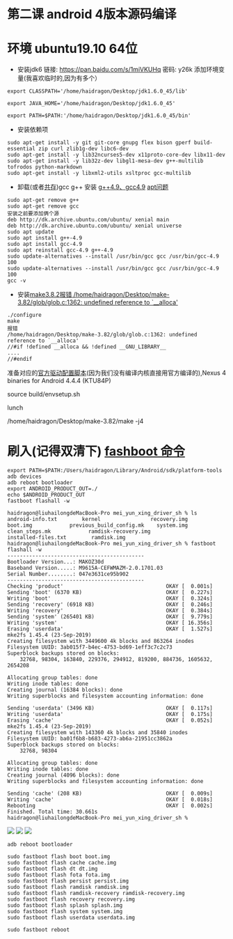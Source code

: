 # 第二课 android 4版本源码编译
# 环境 ubuntu19.10 64位

* 安装jdk6 链接: https://pan.baidu.com/s/1miVKUHq 密码: y26k 添加环境变量(我喜欢临时的,因为有多个）
```
export CLASSPATH='/home/haidragon/Desktop/jdk1.6.0_45/lib'

export JAVA_HOME='/home/haidragon/Desktop/jdk1.6.0_45'

export PATH=$PATH:'/home/haidragon/Desktop/jdk1.6.0_45/bin'
```
* 安装依赖项
```
sudo apt-get install -y git git-core gnupg flex bison gperf build-essential zip curl zlib1g-dev libc6-dev 
sudo apt-get install -y lib32ncurses5-dev x11proto-core-dev libx11-dev 
sudo apt-get install -y lib32z-dev libgl1-mesa-dev g++-multilib tofrodos python-markdown 
sudo apt-get install -y libxml2-utils xsltproc gcc-multilib 
```
* 卸载(或者[共存](https://blog.csdn.net/xrinosvip/article/details/81177873))gcc g++ 安装 [g++4.9、gcc4.9](https://blog.csdn.net/yizhang_ml/article/details/86750405)  [apt问题](https://blog.csdn.net/maliao1123/article/details/52881856)
```
sudo apt-get remove g++
sudo apt-get remove gcc
安装之前要添加俩个源
deb http://dk.archive.ubuntu.com/ubuntu/ xenial main
deb http://dk.archive.ubuntu.com/ubuntu/ xenial universe
sudo apt update
sudo apt install g++-4.9
sudo apt install gcc-4.9
sudo apt reinstall gcc-4.9 g++-4.9
sudo update-alternatives --install /usr/bin/gcc gcc /usr/bin/gcc-4.9 100
sudo update-alternatives --install /usr/bin/gcc gcc /usr/bin/gcc-4.9 100
gcc -v
```
*  安装[make3.8.2](http://ftp.gnu.org/gnu/make/)[报错
/home/haidragon/Desktop/make-3.82/glob/glob.c:1362: undefined reference to `__alloca'](https://blog.csdn.net/Niklaus_Lee/article/details/84991444)

```
./configure
make  
报错
/home/haidragon/Desktop/make-3.82/glob/glob.c:1362: undefined reference to `__alloca'
//#if !defined __alloca && !defined __GNU_LIBRARY__
....
//#endif
```
准备对应的[官方驱动配置脚本](https://developers.google.com/android/drivers#mako)(因为我们没有编译内核直接用官方编译的),Nexus 4 binaries for Android 4.4.4 (KTU84P)

source build/envsetup.sh

lunch

/home/haidragon/Desktop/make-3.82/make -j4

# 刷入(记得双清下)  [fashboot 命令](https://blog.csdn.net/s13383754499/article/details/82755012)
```
export PATH=$PATH:/Users/haidragon/Library/Android/sdk/platform-tools
adb devices
adb reboot bootloader
export ANDROID_PRODUCT_OUT=./
echo $ANDROID_PRODUCT_OUT
fastboot flashall -w
```
```
haidragon@liuhailongdeMacBook-Pro mei_yun_xing_driver_sh % ls
android-info.txt        kernel                recovery.img
boot.img            previous_build_config.mk    system.img
clean_steps.mk            ramdisk-recovery.img
installed-files.txt        ramdisk.img
haidragon@liuhailongdeMacBook-Pro mei_yun_xing_driver_sh % fastboot flashall -w         
--------------------------------------------
Bootloader Version...: MAKOZ30d
Baseband Version.....: M9615A-CEFWMAZM-2.0.1701.03
Serial Number........: 047e3631ce95b902
--------------------------------------------
Checking 'product'                                 OKAY [  0.001s]
Sending 'boot' (6370 KB)                           OKAY [  0.227s]
Writing 'boot'                                     OKAY [  0.324s]
Sending 'recovery' (6918 KB)                       OKAY [  0.246s]
Writing 'recovery'                                 OKAY [  0.384s]
Sending 'system' (265401 KB)                       OKAY [  9.779s]
Writing 'system'                                   OKAY [ 16.356s]
Erasing 'userdata'                                 OKAY [  1.527s]
mke2fs 1.45.4 (23-Sep-2019)
Creating filesystem with 3449600 4k blocks and 863264 inodes
Filesystem UUID: 3ab015f7-b4ec-4753-bd69-1eff3c7c2c73
Superblock backups stored on blocks: 
    32768, 98304, 163840, 229376, 294912, 819200, 884736, 1605632, 2654208

Allocating group tables: done                            
Writing inode tables: done                            
Creating journal (16384 blocks): done
Writing superblocks and filesystem accounting information: done   

Sending 'userdata' (3496 KB)                       OKAY [  0.117s]
Writing 'userdata'                                 OKAY [  0.175s]
Erasing 'cache'                                    OKAY [  0.052s]
mke2fs 1.45.4 (23-Sep-2019)
Creating filesystem with 143360 4k blocks and 35840 inodes
Filesystem UUID: ba01f6b8-b683-4273-ab6a-21951cc3862a
Superblock backups stored on blocks: 
    32768, 98304

Allocating group tables: done                            
Writing inode tables: done                            
Creating journal (4096 blocks): done
Writing superblocks and filesystem accounting information: done

Sending 'cache' (208 KB)                           OKAY [  0.009s]
Writing 'cache'                                    OKAY [  0.018s]
Rebooting                                          OKAY [  0.002s]
Finished. Total time: 30.661s
haidragon@liuhailongdeMacBook-Pro mei_yun_xing_driver_sh % 
```
![](./images/2.png)
![](./images/3.png)
![](./images/4.png)


```
adb reboot bootloader

sudo fastboot flash boot boot.img
sudo fastboot flash cache cache.img
sudo fastboot flash dt dt.img
sudo fastboot flash fota fota.img
sudo fastboot flash persist persist.img
sudo fastboot flash ramdisk ramdisk.img
sudo fastboot flash ramdisk-recovery ramdisk-recovery.img
sudo fastboot flash recovery recovery.img
sudo fastboot flash splash splash.img
sudo fastboot flash system system.img
sudo fastboot flash userdata userdata.img

sudo fastboot reboot
```
